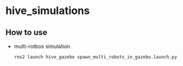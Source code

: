 # hive_simulations

## How to use
- multi-rotbos simulation
  ```
  ros2 launch hive_gazebo spawn_multi_robots_in_gazebo.launch.py
  ```
